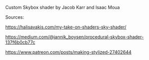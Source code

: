 Custom Skybox shader by Jacob Karr and Isaac Moua

Sources:

https://halisavakis.com/my-take-on-shaders-sky-shader/

https://medium.com/@jannik_boysen/procedural-skybox-shader-137f6b0cb77c

https://www.patreon.com/posts/making-stylized-27402644
